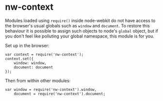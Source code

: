 # nw-context

Modules loaded using `require()` inside node-webkit do not have access to the browser's usual globals such as `window` and `document`. To restore this behaviour it is possible to assign such objects to node's `global` object, but if you don't feel like polluting your global namespace, this module is for you.

Set up in the browser:

	var context = require('nw-context');
	context.set({
		window: window,
		document: document
	});

Then from within other modules:

	var window = require('nw-context').window,
		document = require('nw-context').document;
